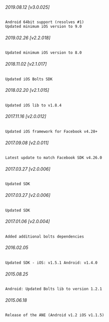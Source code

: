 

###### 2019.08.12 [v3.0.025]

```
Android 64bit support (resolves #1) 
Updated minimum iOS version to 9.0
```


###### 2019.02.26 [v2.2.018]

```
Updated minimum iOS version to 8.0
```


###### 2018.11.02 [v2.1.017]

```
Updated iOS Bolts SDK
```


###### 2018.02.20 [v2.1.015]

```
Updated iOS lib to v1.8.4
```


###### 2017.11.16 [v2.0.012]

```
Updated iOS framework for Facebook v4.28+
```


###### 2017.09.08 [v2.0.011]

```
Latest update to match Facebook SDK v4.26.0
```


###### 2017.03.27 [v2.0.006]

```
Updated SDK
```


###### 2017.03.27 [v2.0.006]

```
Updated SDK
```


###### 2017.01.06 [v2.0.004]

```
Added additional bolts dependencies
```


###### 2016.02.05

```
Updated SDK - iOS: v1.5.1 Android: v1.4.0
```


###### 2015.08.25

```
Android: Updated Bolts lib to version 1.2.1
```


###### 2015.06.18

```
Release of the ANE (Android v1.2 iOS v1.1.5)
```
